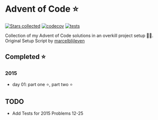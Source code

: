 # Advent of Code ⭐️

[![Stars collected](https://shields.io/static/v1?label=stars%20collected&message=2&color=yellow)]()
[![codecov](https://codecov.io/gh/Frazzer951/Advent-Of-Code/branch/master/graph/badge.svg?token=I6SVGU2U3R)](https://codecov.io/gh/Frazzer951/Advent-Of-Code)
[![tests](https://github.com/Frazzer951/Advent-Of-Code/actions/workflows/tests.yaml/badge.svg)](https://github.com/Frazzer951/Advent-Of-Code)

Collection of my Advent of Code solutions in an overkill project setup 👻🎄.<br>
Original Setup Script by [marcelblijleven](https://github.com/marcelblijleven/adventofcode)

<!-- start completed section -->

## Completed ⭐️
### 2015
- day 01: part one ⭐️, part two ⭐️

<!-- end completed section -->

## TODO

- Add Tests for 2015 Problems 12-25
